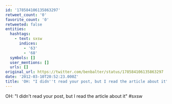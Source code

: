 ```yaml
---
id: '178584106135863297'
retweet_count: '0'
favorite_count: '0'
retweeted: false
entities:
  hashtags:
    - text: sxsw
      indices:
        - '63'
        - '68'
  symbols: []
  user_mentions: []
  urls: []
original_url: https://twitter.com/benbalter/status/178584106135863297
date: '2012-03-10T20:52:23.000Z'
title: 'OH: "I didn''t read your post, but I read the article about it" #sxsw'
---
```


OH: "I didn't read your post, but I read the article about it" #sxsw